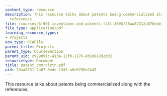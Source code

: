 ```yaml
---
content_type: resource
description: This resource talks about patents being commercialized along with the
  references.
file: /courses/6-901-inventions-and-patents-fall-2005/28aa87312a078ede1343a0e6708a2445_patent_cmmrclztn.pdf
file_type: application/pdf
learning_resource_types:
- Projects
ocw_type: OCWFile
parent_title: Projects
parent_type: CourseSection
parent_uid: c929091c-413a-12f0-1176-eb1861802dd2
resourcetype: Document
title: patent_cmmrclztn.pdf
uid: 28aa8731-2a07-8ede-1343-a0e6708a2445
---
```

This resource talks about patents being commercialized along with the references.

